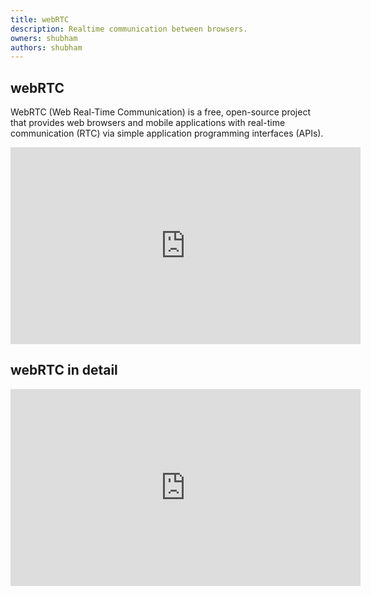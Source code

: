 ```yaml
---
title: webRTC
description: Realtime communication between browsers.
owners: shubham 
authors: shubham
---
```



## webRTC

WebRTC (Web Real-Time Communication) is a free, open-source project that provides web browsers and mobile applications with real-time communication (RTC) via simple application programming interfaces (APIs).

<iframe width="560" height="315" src="https://www.youtube.com/embed/WmR9IMUD_CY?controls=0&amp;start=0&end=120" title="YouTube video player" frameborder="0" allow="accelerometer; autoplay; clipboard-write; encrypted-media; gyroscope; picture-in-picture" allowfullscreen></iframe>

## webRTC in detail

<iframe width="560" height="315" src="https://www.youtube.com/embed/FExZvpVvYxA" title="YouTube video player" frameborder="0" allow="accelerometer; autoplay; clipboard-write; encrypted-media; gyroscope; picture-in-picture" allowfullscreen></iframe>
